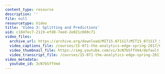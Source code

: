 ```yaml
---
content_type: resource
description: ''
file: null
resourcetype: Video
title: 'Video 3: Splitting and Predictions'
uid: c184fec7-2119-efd8-7eed-2e021c080c71
video_files:
  archive_url: https://archive.org/download/MIT15.071S17/MIT15_071S17_Session_4.2.05_300k.mp4
  video_captions_file: /courses/15-071-the-analytics-edge-spring-2017/6d287b45f4e25242b7701b9f6a525d9a_3cN7bSffVm4.vtt
  video_thumbnail_file: https://img.youtube.com/vi/3cN7bSffVm4/default.jpg
  video_transcript_file: /courses/15-071-the-analytics-edge-spring-2017/d38d40bed13972f6c63e8f5bfc1983f4_3cN7bSffVm4.pdf
video_metadata:
  youtube_id: 3cN7bSffVm4
---
```

